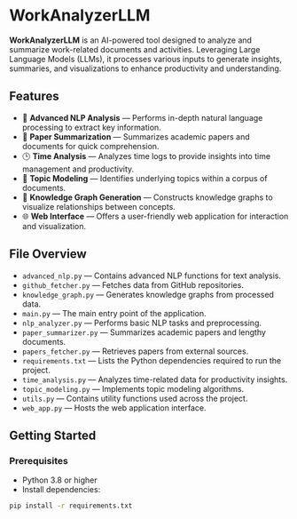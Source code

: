 # WorkAnalyzerLLM

**WorkAnalyzerLLM** is an AI-powered tool designed to analyze and summarize work-related documents and activities. Leveraging Large Language Models (LLMs), it processes various inputs to generate insights, summaries, and visualizations to enhance productivity and understanding.

## Features

- 🧠 **Advanced NLP Analysis** — Performs in-depth natural language processing to extract key information.
- 📄 **Paper Summarization** — Summarizes academic papers and documents for quick comprehension.
- 🕒 **Time Analysis** — Analyzes time logs to provide insights into time management and productivity.
- 🧩 **Topic Modeling** — Identifies underlying topics within a corpus of documents.
- 🔗 **Knowledge Graph Generation** — Constructs knowledge graphs to visualize relationships between concepts.
- 🌐 **Web Interface** — Offers a user-friendly web application for interaction and visualization.

## File Overview

- `advanced_nlp.py` — Contains advanced NLP functions for text analysis.
- `github_fetcher.py` — Fetches data from GitHub repositories.
- `knowledge_graph.py` — Generates knowledge graphs from processed data.
- `main.py` — The main entry point of the application.
- `nlp_analyzer.py` — Performs basic NLP tasks and preprocessing.
- `paper_summarizer.py` — Summarizes academic papers and lengthy documents.
- `papers_fetcher.py` — Retrieves papers from external sources.
- `requirements.txt` — Lists the Python dependencies required to run the project.
- `time_analysis.py` — Analyzes time-related data for productivity insights.
- `topic_modeling.py` — Implements topic modeling algorithms.
- `utils.py` — Contains utility functions used across the project.
- `web_app.py` — Hosts the web application interface.

## Getting Started

### Prerequisites

- Python 3.8 or higher
- Install dependencies:

```bash
pip install -r requirements.txt
